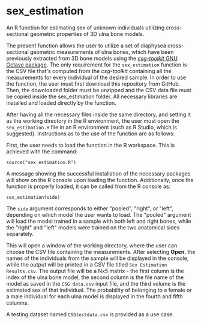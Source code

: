 # sex_estimation
An R function for estimating sex of unknown individuals utilizing cross-sectional geometric properties of 3D ulna bone models.

The present function allows the user to utilize a set of diaphysea cross-sectional geometric measurements of ulna bones, which have been previously extracted from 3D bone models using the [*csg-toolkit* GNU Octave package](https://github.com/pr0m1th3as/long-bone-diaphyseal-CSG-Toolkit/tree/v1.0.1). The only requirement for the `sex_estimation` function is the CSV file that's computed from the *csg-toolkit* containing all the measurements for every individual of the desired sample. In order to use the function, the user must first download this repository from GitHub. Then, the downloaded folder must be unzipped and the CSV data file must be copied inside the sex_estimation folder. All necessary libraries are installed and loaded directly by the function.

After having all the necessary files inside the same directory, and setting it as the working directory in the R environment, the user must open the `sex_estimation.R` file in an R environment (such as R Studio, which is suggested). Instructions as to the use of the function are as follows:

First, the user needs to load the function in the R workspace. This is achieved with the command:
```
source("sex_estimation.R")
```

A message showing the successful installation of the necessary packages will show on the R console upon loading the function. Additionally, once the function is properly loaded, it can be called from the R console as:
```
sex_estimation(side)
```
The `side` argument corresponds to either "pooled", "right", or "left", depending on which model the user wants to load. The "pooled" argument will load the model trained in a sample with both left and right bones, while the "right" and "left" models were trained on the two anatomical sides separately.

This will open a window of the working directory, where the user can choose the CSV file containing the measurements. After selecting **Open**, the names of the individuals from the sample will be displayed in the console, while the output will be printed in a CSV file titled `Sex Estimation Results.csv`. The output file will be a Nx5 matrix - the first column is the index of the ulna bone model, the second column is the file name of the model as saved in the `CSG data.csv` input file, and the third volume is the estimated sex of that individual. The probability of belonging to a female or a male individual for each ulna model is displayed in the fourth and fifth columns.

A testing dataset named `CSGtestdata.csv` is provided as a use case.
